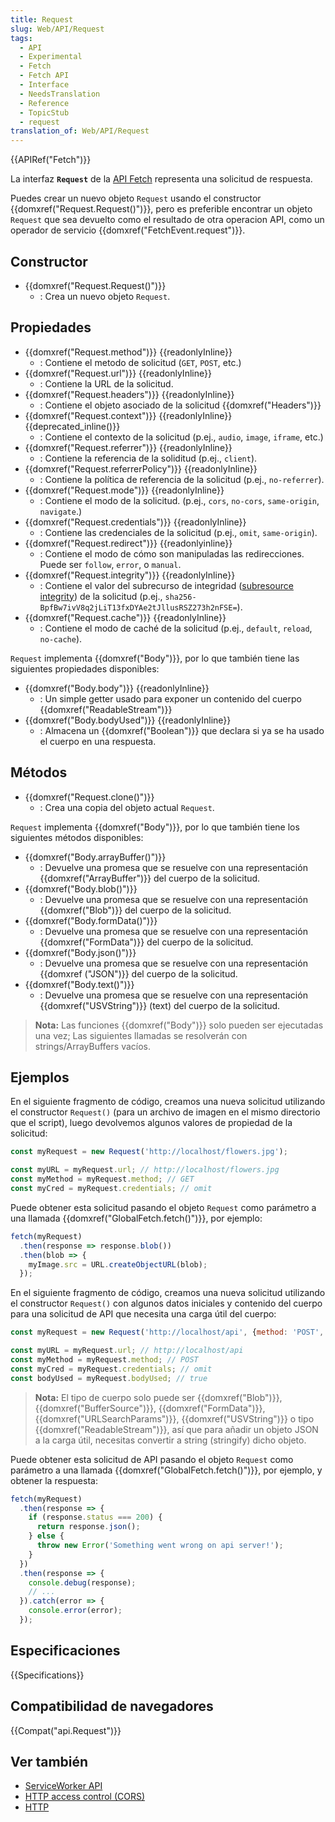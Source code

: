 ```yaml
---
title: Request
slug: Web/API/Request
tags:
  - API
  - Experimental
  - Fetch
  - Fetch API
  - Interface
  - NeedsTranslation
  - Reference
  - TopicStub
  - request
translation_of: Web/API/Request
---
```


{{APIRef("Fetch")}}

La interfaz **`Request`** de la [API Fetch](/es/docs/Web/API/Fetch_API) representa una solicitud de respuesta.

Puedes crear un nuevo objeto `Request` usando el constructor {{domxref("Request.Request()")}}, pero es preferible encontrar un objeto `Request` que sea devuelto como el resultado de otra operacion API, como un operador de servicio {{domxref("FetchEvent.request")}}.

## Constructor

- {{domxref("Request.Request()")}}
  - : Crea un nuevo objeto `Request`.

## Propiedades

- {{domxref("Request.method")}} {{readonlyInline}}
  - : Contiene el metodo de solicitud (`GET`, `POST`, etc.)
- {{domxref("Request.url")}} {{readonlyInline}}
  - : Contiene la URL de la solicitud.
- {{domxref("Request.headers")}} {{readonlyInline}}
  - : Contiene el objeto asociado de la solicitud {{domxref("Headers")}}
- {{domxref("Request.context")}} {{readonlyInline}} {{deprecated_inline()}}
  - : Contiene el contexto de la solicitud (p.ej., `audio`, `image`, `iframe`, etc.)
- {{domxref("Request.referrer")}} {{readonlyInline}}
  - : Contiene la referencia de la soliditud (p.ej., `client`).
- {{domxref("Request.referrerPolicy")}} {{readonlyInline}}
  - : Contiene la política de referencia de la solicitud (p.ej., `no-referrer`).
- {{domxref("Request.mode")}} {{readonlyInline}}
  - : Contiene el modo de la solicitud. (p.ej., `cors`, `no-cors`, `same-origin`, `navigate`.)
- {{domxref("Request.credentials")}} {{readonlyInline}}
  - : Contiene las credenciales de la solicitud (p.ej., `omit`, `same-origin`).
- {{domxref("Request.redirect")}} {{readonlyinline}}
  - : Contiene el modo de cómo son manipuladas las redirecciones. Puede ser `follow`, `error`, o `manual`.
- {{domxref("Request.integrity")}} {{readonlyInline}}
  - : Contiene el valor del subrecurso de integridad ([subresource integrity](/es/docs/Web/Security/Subresource_Integrity)) de la solicitud (p.ej., `sha256-BpfBw7ivV8q2jLiT13fxDYAe2tJllusRSZ273h2nFSE=`).
- {{domxref("Request.cache")}} {{readonlyInline}}
  - : Contiene el modo de caché de la solicitud (p.ej., `default`, `reload`, `no-cache`).

`Request` implementa {{domxref("Body")}}, por lo que también tiene las siguientes propiedades disponibles:

- {{domxref("Body.body")}} {{readonlyInline}}
  - : Un simple getter usado para exponer un contenido del cuerpo {{domxref("ReadableStream")}}
- {{domxref("Body.bodyUsed")}} {{readonlyInline}}
  - : Almacena un {{domxref("Boolean")}} que declara si ya se ha usado el cuerpo en una respuesta.

## Métodos

- {{domxref("Request.clone()")}}
  - : Crea una copia del objeto actual `Request`.

`Request` implementa {{domxref("Body")}}, por lo que también tiene los siguientes métodos disponibles:

- {{domxref("Body.arrayBuffer()")}}
  - : Devuelve una promesa que se resuelve con una representación {{domxref("ArrayBuffer")}} del cuerpo de la solicitud.
- {{domxref("Body.blob()")}}
  - : Devuelve una promesa que se resuelve con una representación {{domxref("Blob")}} del cuerpo de la solicitud.
- {{domxref("Body.formData()")}}
  - : Devuelve una promesa que se resuelve con una representación {{domxref("FormData")}} del cuerpo de la solicitud.
- {{domxref("Body.json()")}}
  - : Devuelve una promesa que se resuelve con una representación {{domxref ("JSON")}} del cuerpo de la solicitud.
- {{domxref("Body.text()")}}
  - : Devuelve una promesa que se resuelve con una representación {{domxref("USVString")}} (text) del cuerpo de la solicitud.

> **Nota:** Las funciones {{domxref("Body")}} solo pueden ser ejecutadas una vez; Las siguientes llamadas se resolverán con strings/ArrayBuffers vacíos.

## Ejemplos

En el siguiente fragmento de código, creamos una nueva solicitud utilizando el constructor `Request()` (para un archivo de imagen en el mismo directorio que el script), luego devolvemos algunos valores de propiedad de la solicitud:

```js
const myRequest = new Request('http://localhost/flowers.jpg');

const myURL = myRequest.url; // http://localhost/flowers.jpg
const myMethod = myRequest.method; // GET
const myCred = myRequest.credentials; // omit
```

Puede obtener esta solicitud pasando el objeto `Request` como parámetro a una llamada {{domxref("GlobalFetch.fetch()")}}, por ejemplo:

```js
fetch(myRequest)
  .then(response => response.blob())
  .then(blob => {
    myImage.src = URL.createObjectURL(blob);
  });
```

En el siguiente fragmento de código, creamos una nueva solicitud utilizando el constructor `Request()` con algunos datos iniciales y contenido del cuerpo para una solicitud de API que necesita una carga útil del cuerpo:

```js
const myRequest = new Request('http://localhost/api', {method: 'POST', body: '{"foo":"bar"}'});

const myURL = myRequest.url; // http://localhost/api
const myMethod = myRequest.method; // POST
const myCred = myRequest.credentials; // omit
const bodyUsed = myRequest.bodyUsed; // true
```

> **Nota:** El tipo de cuerpo solo puede ser {{domxref("Blob")}}, {{domxref("BufferSource")}}, {{domxref("FormData")}}, {{domxref("URLSearchParams")}}, {{domxref("USVString")}} o tipo {{domxref("ReadableStream")}}, así que para añadir un objeto JSON a la carga útil, necesitas convertir a string (stringify) dicho objeto.

Puede obtener esta solicitud de API pasando el objeto `Request` como parámetro a una llamada {{domxref("GlobalFetch.fetch()")}}, por ejemplo, y obtener la respuesta:

```js
fetch(myRequest)
  .then(response => {
    if (response.status === 200) {
      return response.json();
    } else {
      throw new Error('Something went wrong on api server!');
    }
  })
  .then(response => {
    console.debug(response);
    // ...
  }).catch(error => {
    console.error(error);
  });
```

## Especificaciones

{{Specifications}}

## Compatibilidad de navegadores

{{Compat("api.Request")}}

## Ver también

- [ServiceWorker API](/es/docs/Web/API/ServiceWorker_API)
- [HTTP access control (CORS)](/es/docs/Web/HTTP/Access_control_CORS)
- [HTTP](/es/docs/Web/HTTP)
